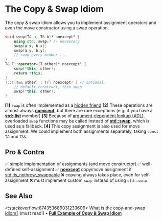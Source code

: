 # The Copy & Swap Idiom

The copy & swap idiom allows you to implement assignment operators and even the move constructor using a swap operation.
```cpp
void swap(T& a, T& b)¹ noexcept² {
    using std::swap;³ // necessary
    swap(a.x, b.x);
    swap(a.y, b.y);
    // swap every member ...
}
T& T::operator=(T other)⁴ noexcept² {
    swap(*this, other);
    return *this;
}
T::T(T&& other) : T{} noexcept² { // optional
    // default-construct, then swap
    swap(*this, other);
}
```
**\[1\]** `swap` is often implemented as a [hidden friend](https://stackoverflow.com/q/56795676/5740428)
**\[2\]** These operations are almost always **[noexcept](https://en.cppreference.com/w/cpp/language/noexcept_spec)**,
but there are rare exceptions
(e.g. if you have a **[std::list](https://en.cppreference.com/w/cpp/container/list/list)** member)
**\[3\]** Because of [argument-dependent lookup (ADL)](https://en.cppreference.com/w/cpp/language/adl),
overloaded `swap` functions may be called instead of
**[std::swap](https://en.cppreference.com/w/cpp/algorithm/swap)**, which is used as a fallback.
**\[4\]** This copy assignment is also used for move assignment.
We could implement both assignments separately, taking `const T&` and `T&&`.

## Pro & Contra
✅ simple implementation of assignments (and move constructor)
✅ well-defined self-assignment
✅ **[noexcept](https://en.cppreference.com/w/cpp/language/noexcept_spec)** copy/move assignment
if [std::is_nothrow_swappable<T>](https://en.cppreference.com/w/cpp/types/is_swappable)
❌ copying always takes place, even for self-assignment
❌ must implement custom `swap` instead of using `std::swap`

## See Also
<:stackoverflow:874353689031233606>
[What is the copy-and-swap idiom?](https://stackoverflow.com/a/3279550/5740428) (must read!)
• **[Full Example of Copy & Swap Idiom](https://godbolt.org/z/G6fzGjxKo)**